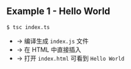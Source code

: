 ## Example 1 - Hello World

```
$ tsc index.ts
```
- -> 编译生成 `index.js` 文件
- -> 在 HTML 中直接插入
- -> 打开 `index.html` 可看到 `Hello World` 
